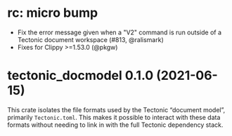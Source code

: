 # rc: micro bump

- Fix the error message given when a "V2" command is run outside of a Tectonic
  document workspace (#813, @ralismark)
- Fixes for Clippy >=1.53.0 (@pkgw)


# tectonic_docmodel 0.1.0 (2021-06-15)

This crate isolates the file formats used by the Tectonic “document model”,
primarily `Tectonic.toml`. This makes it possible to interact with these data
formats without needing to link in with the full Tectonic dependency stack.

